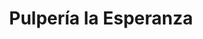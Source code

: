 ---
title: "Pulpería la Esperanza"
url: /guadalupe-de-cartago/pulperia-la-esperanza/
shop: Kramladen
---